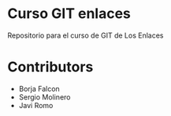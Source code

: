 # Curso GIT enlaces
Repositorio para el curso de GIT de Los Enlaces

# Contributors
* Borja Falcon
* Sergio Molinero
* Javi Romo
